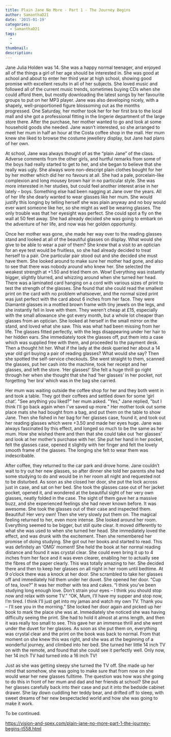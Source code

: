 ```yaml
---
title: Plain Jane No More - Part 1 - The Journey Begins
author: SamanthaD21
date: '2015-01-19'
categories:
  - SamanthaD21
tags:
  - 
  - 
thumbnail: 
description: 
---
```


Jane Julia Holden was 14. She was a happy normal teenager, and enjoyed all of the things a girl of her age should be interested in. She was good at school and about to enter her third year at high school, showing good promise with excellent results in all of her subjects. She loved music and followed all of the current music trends, sometimes buying CDs when she could afford them, but mostly downloading the latest songs by her favourite groups to put on her MP3 player. Jane was also developing nicely, with a shapely, well-proportioned figure blossoming out as the months progressed. One Saturday, her mother took her for her first bra to the local mall and she got a professional fitting in the lingerie department of the large store there. After the purchase, her mother wanted to go and look at some household goods she needed. Jane wasn’t interested, so she arranged to meet her mum in half an hour at the Costa coffee shop in the mall. Her mum knew she liked to browse the costume jewellery display, but Jane had plans of her own.

At school, Jane was always thought of as the “plain Jane” of the class. Adverse comments from the other girls, and hurtful remarks from some of the boys had really started to get to her, and she began to believe that she really was ugly. She always wore non-descript plain clothes bought for her by her mother which did her no favours at all. She had a pale, porcelain-like complexion and long mousey brown hair in no particular style. She was more interested in her studies, but could feel another interest arise in her lately – boys. Something else had been nagging at Jane over the years. All of her life she dearly wanted to wear glasses like her mum. She would justify this longing by telling herself she was plain anyway and no boy would ever want someone like her, so she might as well be wearing glasses. The only trouble was that her eyesight was perfect. She could spot a fly on the wall at 50 feet away. She had already decided she was going to embark on the adventure of her life, and now was her golden opportunity.

Once her mother was gone, she made her way over to the reading glasses stand and looked at all of the beautiful glasses on display. What would she give to be able to wear a pair of them? She knew that a visit to an optician for an eye test would be fruitless, so she had already decided to treat herself to a pair. One particular pair stood out and she decided she must have them.  She looked around to make sure her mother had gone, and also to see that there was nobody around who knew her. She selected the weakest strength at +1.50 and tried them on. Wow! Everything was instantly bigger, slightly blurred, and whizzing around when she turned her head. There was a laminated card hanging on a cord with various sizes of print to test the strength of the glasses. She found that she could read the smallest print on the card with no problem whatsoever, and the normal sized print was just perfect with the card about 6 inches from her face. They were Diamanté glasses in a mottled brown frame with tiny jewels on the legs, and she instantly fell in love with them. They weren’t cheap at £15, especially with the small allowance she got every month, but a whole lot cheaper than glasses from an optician. She looked at herself in the small mirror on the stand, and loved what she saw. This was what had been missing from her life. The glasses fitted perfectly, with the legs disappearing under her hair to her hidden ears. She immediately took the glasses off, put them into a case which was supplied free with them, and proceeded to the payment desk. Then a thought hit her. What if the lady at the desk queried her about a 14 year old girl buying a pair of reading glasses? What would she say? Then she spotted the self-service checkouts. She went straight to them, scanned the glasses, put her cash into the machine, took her receipt and her glasses, and left the store. ‘Her glasses!’ She felt a huge thrill go right through her when she thought that she had ‘her glasses’ in her pocket, not forgetting ‘her bra’ which was in the bag she carried.

Her mum was waiting outside the coffee shop for her and they both went in and took a table. They got their coffees and settled down for some ‘girl chat’. "See anything you liked?" her mum asked.
"Yes," Jane replied, "but I think I'll go back again when I've saved up more."
Her mother took out some place mats she had bought from a bag, and put them on the table to show Jane. Then she fished in her bag for her glasses case, found it, and took out her reading glasses which were +3.50 and made her eyes huge. Jane was always fascinated by this effect, and longed so much to be the same as her mum. How she wished there and then that she could take out ‘her glasses’ and look at her mother’s purchase with her. She put her hand in her pocket, felt the glasses case, opened it slightly with her finger and felt the lovely smooth frame of the glasses. The longing she felt to wear them was indescribable.

After coffee, they returned to the car park and drove home. Jane couldn’t wait to try out her new glasses, so after dinner she told her parents she had some studying to do and would be in her room all night and requested not to be disturbed. As soon as she closed her door, she put the lock across just in case, and sat on her bed. She took the glasses case out of her jacket pocket, opened it, and wondered at the beautiful sight of her very own glasses, neatly folded in the case. The sight of them gave her a massive buzz, and she experienced feelings she had never known before. It was awesome. She took the glasses out of their case and inspected them. Beautiful! Her very own! Then she very slowly put them on. The magical feeling returned to her, even more intense. She looked around her room. Everything seemed to be bigger, but still quite clear. It moved differently to what she was used to when she turned her head. She immediately loved the effect, and was drunk with the excitement. Then she remembered her promise of doing studying. She got out her books and started to read. This was definitely an ‘OMG’ moment! She held the book at her normal reading distance and found it was crystal clear. She could even bring it up to 4 inches from her face and it was even clearer, enabling her to actually see the fibres of the paper clearly. This was totally amazing to her. She decided there and then to keep her glasses on all night in her room until bedtime. At 9 o’clock there was a knock at her door. She scrambled to take her glasses off and immediately hid them under her duvet. She opened her door. “Cup of tea, love?” It was her mother with tea and cakes. “I think you’ve been studying long enough love. Don’t strain your eyes – I think you should stop now and relax with some TV.”
“OK, Mum, I’ll have my supper and stop now, I’m tired. I think I’ll just get into my jamas and watch my own TV. Thank you – I’ll see you in the morning.”
She locked her door again and picked up her book to mark the place she was at. Immediately she noticed she was having difficulty seeing the print. She had to hold it almost at arms length, and then it was really too small to see. This gave her an immense thrill and she went under the duvet for her glasses. As soon as she put them on, everything was crystal clear and the print on the book was back to normal. From that moment on she knew this was right, and she was at the beginning of a wonderful journey, and climbed into her bed. She turned her little 14 inch TV on with the remote, and found that she could see it perfectly well. Only now, her 14 inch TV had turned into a 16 inch TV!

Just as she was getting sleepy she turned the TV off. She made up her mind that somehow, she was going to make sure that from now on she would wear her new glasses fulltime. The question was how was she going to do this in front of her mum and dad and her friends at school? She put her glasses carefully back into their case and put it into the bedside cabinet drawer. She lay down cuddling her teddy bear, and drifted off to sleep, with sweet dreams of her new bespectacled world and how she was going to make it work.

To be continued.

https://vision-and-spex.com/plain-jane-no-more-part-1-the-journey-begins-t558.html
